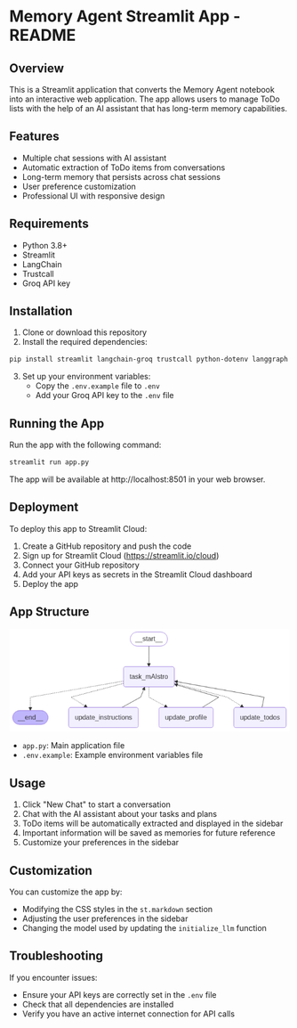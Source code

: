 # Memory Agent Streamlit App - README

## Overview
This is a Streamlit application that converts the Memory Agent notebook into an interactive web application. The app allows users to manage ToDo lists with the help of an AI assistant that has long-term memory capabilities.

## Features
- Multiple chat sessions with AI assistant
- Automatic extraction of ToDo items from conversations
- Long-term memory that persists across chat sessions
- User preference customization
- Professional UI with responsive design

## Requirements
- Python 3.8+
- Streamlit
- LangChain
- Trustcall
- Groq API key

## Installation

1. Clone or download this repository
2. Install the required dependencies:
```bash
pip install streamlit langchain-groq trustcall python-dotenv langgraph langchain-core
```
3. Set up your environment variables:
   - Copy the `.env.example` file to `.env`
   - Add your Groq API key to the `.env` file

## Running the App

Run the app with the following command:
```bash
streamlit run app.py
```

The app will be available at http://localhost:8501 in your web browser.

## Deployment

To deploy this app to Streamlit Cloud:

1. Create a GitHub repository and push the code
2. Sign up for Streamlit Cloud (https://streamlit.io/cloud)
3. Connect your GitHub repository
4. Add your API keys as secrets in the Streamlit Cloud dashboard
5. Deploy the app

## App Structure

![System Architecture](graph.png)

- `app.py`: Main application file
- `.env.example`: Example environment variables file

## Usage

1. Click "New Chat" to start a conversation
2. Chat with the AI assistant about your tasks and plans
3. ToDo items will be automatically extracted and displayed in the sidebar
4. Important information will be saved as memories for future reference
5. Customize your preferences in the sidebar

## Customization

You can customize the app by:
- Modifying the CSS styles in the `st.markdown` section
- Adjusting the user preferences in the sidebar
- Changing the model used by updating the `initialize_llm` function

## Troubleshooting

If you encounter issues:
- Ensure your API keys are correctly set in the `.env` file
- Check that all dependencies are installed
- Verify you have an active internet connection for API calls
